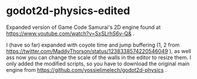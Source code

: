 # godot2d-physics-edited
Expanded version of Game Code Samurai's 2D engine found at https://www.youtube.com/watch?v=SxSLrhS6v-Q& .

I (have so far) expanded with coyote time and jump buffering (1, 2 from https://twitter.com/MaddyThorson/status/1238338574220546049 ), as well ass now you can change the scale of the walls in the editor to resize them.
I only added the modified scripts, so you have to download the original main engine from https://github.com/yossielimelech/godot2d-physics .
